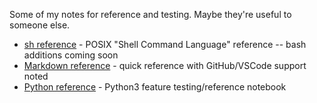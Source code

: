Some of my notes for reference and testing. Maybe they're useful to someone else.

* [sh reference](sh-reference.md) - POSIX "Shell Command Language" reference -- bash additions coming soon
* [Markdown reference](markdown-reference.md) - quick reference with GitHub/VSCode support noted
* [Python reference](python-reference.ipynb) - Python3 feature testing/reference notebook  
